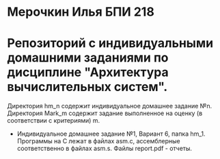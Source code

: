 # Мерочкин Илья БПИ 218
# Репозиторий с индивидуальными домашними заданиями по дисциплине "Архитектура вычислительных систем".  

Директория hm_n содержит индивидуальное домашнее задание №n. Директория Mark_m содержит задание выполненное на оценку (в соответствии с критериями) m.   
  
 - Индивидуальное домашнее задание №1, Вариант 6, папка hm_1. Программы на С лежат в файлах asm.c, ассемблерные соответственно в файлах asm.s. Файлы report.pdf - отчеты. 
